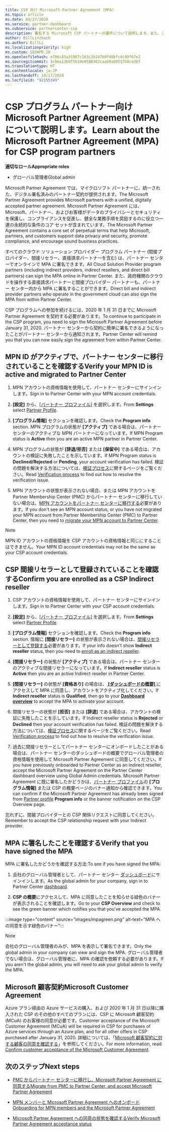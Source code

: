 ```yaml
---
title: CSP 向け Microsoft Partner Agreement (MPA)
ms.topic: article
ms.date: 04/27/2020
ms.service: partner-dashboard
ms.subservice: partnercenter-csp
description: 署名する Microsoft CSP パートナーの要件について説明します。また、この統一され、デジタル署名済みの Microsoft Partner Agreement (MPA) を確認します。
author: BillLinzbach
ms.author: BillLi
ms.localizationpriority: high
ms.custom: SEOAPR.20
ms.openlocfilehash: e706c85a31967c163c2b147b0f40bfc4c99f67e2
ms.sourcegitcommit: 5cbea13b9f5b34e8588382caab9a08537b4ca36f
ms.translationtype: HT
ms.contentlocale: ja-JP
ms.lasthandoff: 10/17/2020
ms.locfileid: "92155349"
---
```

# <a name="learn-about-the-microsoft-partner-agreement-mpa-for-csp-program-partners"></a><span data-ttu-id="b130d-103">CSP プログラム パートナー向け Microsoft Partner Agreement (MPA) について説明します。</span><span class="sxs-lookup"><span data-stu-id="b130d-103">Learn about the Microsoft Partner Agreement (MPA) for CSP program partners</span></span>

<span data-ttu-id="b130d-104">**適切なロール**</span><span class="sxs-lookup"><span data-stu-id="b130d-104">**Appropriate roles**</span></span>

- <span data-ttu-id="b130d-105">グローバル管理者</span><span class="sxs-lookup"><span data-stu-id="b130d-105">Global admin</span></span>

<span data-ttu-id="b130d-106">Microsoft Partner Agreement では、マイクロソフト パートナーに、統一された、デジタル署名済みのパートナー契約が提供されます。</span><span class="sxs-lookup"><span data-stu-id="b130d-106">The Microsoft Partner Agreement provides Microsoft partners with a unified, digitally accepted partner agreement.</span></span> <span data-ttu-id="b130d-107">Microsoft Partner Agreement には、Microsoft、パートナー、およびお客様がデータのプライバシーとセキュリティを保護し、コンプライアンスを促進し、健全な業務手順を奨励するのに役立つ一連の永続的な条件のコア セットが含まれています。</span><span class="sxs-lookup"><span data-stu-id="b130d-107">The Microsoft Partner Agreement contains a core set of perpetual terms that help Microsoft, partners, and customers support data privacy and security, promote compliance, and encourage sound business practices.</span></span>

<span data-ttu-id="b130d-108">すべてのクラウド ソリューション プロバイダー プログラム パートナー (間接プロバイダー、間接リセラー、直接請求パートナーを含む) は、パートナー センターでオンラインで MPA に署名できます。</span><span class="sxs-lookup"><span data-stu-id="b130d-108">All Cloud Solution Provider program partners (including indirect providers, indirect resellers, and direct bill partners) can sign the MPA online in Partner Center.</span></span> <span data-ttu-id="b130d-109">また、政府機関のクラウドを操作する直接請求パートナーと間接プロバイダー パートナーも、パートナー センター内から MPA に署名することができます。</span><span class="sxs-lookup"><span data-stu-id="b130d-109">Direct bill and indirect provider partners who operate in the government cloud can also sign the MPA from within Partner Center.</span></span>

<span data-ttu-id="b130d-110">CSP プログラムへの参加を続けるには、2020 年 1 月 31 日までに Microsoft Partner Agreement を契約する必要があります。</span><span class="sxs-lookup"><span data-stu-id="b130d-110">To continue to participate in the CSP program, you need to sign the Microsoft Partner Agreement before January 31, 2020.</span></span> <span data-ttu-id="b130d-111">パートナー センターから契約に簡単に署名できるようになったことがパートナー センターから通知されます。</span><span class="sxs-lookup"><span data-stu-id="b130d-111">Partner Center will remind you that you can now easily sign the agreement from within Partner Center.</span></span>

## <a name="verify-your-mpn-id-is-active-and-migrated-to-partner-center"></a><span data-ttu-id="b130d-112">MPN ID がアクティブで、パートナー センターに移行されていることを確認する</span><span class="sxs-lookup"><span data-stu-id="b130d-112">Verify your MPN ID is active and migrated to Partner Center</span></span>

1. <span data-ttu-id="b130d-113">MPN アカウントの資格情報を使用して、パートナー センターにサインインします。</span><span class="sxs-lookup"><span data-stu-id="b130d-113">Sign in to Partner Center with your MPN account credentials.</span></span>
 
1. <span data-ttu-id="b130d-114">**[設定]** から、[[パートナー プロファイル]](https://partner.microsoft.com/pcv/accountsettings/connectedpartnerprofile) を選択します。</span><span class="sxs-lookup"><span data-stu-id="b130d-114">From **Settings** select [Partner Profile](https://partner.microsoft.com/pcv/accountsettings/connectedpartnerprofile).</span></span>

1. <span data-ttu-id="b130d-115">**[プログラム情報]** セクションを確認します。</span><span class="sxs-lookup"><span data-stu-id="b130d-115">Check the **Program info** section.</span></span> <span data-ttu-id="b130d-116">MPN プログラムの状態が **[アクティブ]** である場合は、パートナー センターのアクティブな MPN パートナーになっています。</span><span class="sxs-lookup"><span data-stu-id="b130d-116">If MPN Program status is **Active** then you are an active MPN partner in Partner Center.</span></span>
 
1. <span data-ttu-id="b130d-117">MPN プログラムの状態が **[辞退/拒否]** または **[保留中]** である場合は、アカウントの検証に失敗したことを示しています。</span><span class="sxs-lookup"><span data-stu-id="b130d-117">If MPN Program status is **Declined/Rejected** or **Pending**, your account verification has failed.</span></span> <span data-ttu-id="b130d-118">検証の問題を解決する方法については、[検証プロセス](verification-responses.md)に関するページをご覧ください。</span><span class="sxs-lookup"><span data-stu-id="b130d-118">Read [Verification process](verification-responses.md) to find out how to resolve the verification issue.</span></span>

1. <span data-ttu-id="b130d-119">MPN アカウントの状態が表示されない場合、または MPN アカウントを Partner Membership Center (PMC) からパートナー センターに移行していない場合は、[MPN アカウントをパートナー センターに移行する](move-pmc-pc-map.md)必要があります。</span><span class="sxs-lookup"><span data-stu-id="b130d-119">If you don't see an MPN account status, or you have not migrated your MPN account from Partner Membership Center (PMC) to Partner Center, then you need to [migrate your MPN account to Partner Center](move-pmc-pc-map.md).</span></span>

>[!NOTE]
><span data-ttu-id="b130d-120">MPN ID アカウントの資格情報を CSP アカウントの資格情報と同じにすることはできません。</span><span class="sxs-lookup"><span data-stu-id="b130d-120">Your MPN ID account credentials may not be the same as your CSP account credentials.</span></span>

## <a name="confirm-you-are-enrolled-as-a-csp-indirect-reseller"></a><span data-ttu-id="b130d-121">CSP 間接リセラーとして登録されていることを確認する</span><span class="sxs-lookup"><span data-stu-id="b130d-121">Confirm you are enrolled as a CSP Indirect reseller</span></span>

1. <span data-ttu-id="b130d-122">CSP アカウントの資格情報を使用して、パートナー センターにサインインします。</span><span class="sxs-lookup"><span data-stu-id="b130d-122">Sign in to Partner Center with your CSP account credentials.</span></span>

1. <span data-ttu-id="b130d-123">**[設定]** から、[[パートナー プロファイル]](https://partner.microsoft.com/pcv/accountsettings/partnerprofile) を選択します。</span><span class="sxs-lookup"><span data-stu-id="b130d-123">From **Settings** select [Partner Profile](https://partner.microsoft.com/pcv/accountsettings/partnerprofile).</span></span>

1. <span data-ttu-id="b130d-124">**[プログラム情報]** セクションを確認します。</span><span class="sxs-lookup"><span data-stu-id="b130d-124">Check the **Program info** section.</span></span> <span data-ttu-id="b130d-125">情報に **[間接リセラー]** の状態が表示されない場合は、[間接リセラーとして登録する](https://partner.microsoft.com/cloud-solution-provider/whats-required)必要があります。</span><span class="sxs-lookup"><span data-stu-id="b130d-125">If your info doesn't show **Indirect reseller** status, then you need to [enroll as an indirect reseller](https://partner.microsoft.com/cloud-solution-provider/whats-required).</span></span>

1. <span data-ttu-id="b130d-126">**[間接リセラー]** の状態が **[アクティブ]** である場合は、パートナー センターのアクティブな間接リセラーになっています。</span><span class="sxs-lookup"><span data-stu-id="b130d-126">If  **Indirect reseller** status is **Active** then you are an active Indirect reseller in Partner Center.</span></span>
 
4. <span data-ttu-id="b130d-127">**[間接リセラー]** の状態が **[資格あり]** の場合は、[ **[ダッシュボードの概要]** ](https://partner.microsoft.com/pcv/dashboard/overview) にアクセスして MPA に同意し、アカウントをアクティブ化してください。</span><span class="sxs-lookup"><span data-stu-id="b130d-127">If  **Indirect reseller** status is **Qualified**, then go to your [**Dashboard overview**](https://partner.microsoft.com/pcv/dashboard/overview) to accept the MPA to activate your account.</span></span>
 
1. <span data-ttu-id="b130d-128">間接リセラーの状態が **[拒否]** または **[辞退]** である場合は、アカウントの検証に失敗したことを示しています。</span><span class="sxs-lookup"><span data-stu-id="b130d-128">If Indirect reseller status is **Rejected** or **Declined** then your account verification has failed.</span></span> <span data-ttu-id="b130d-129">検証の問題を解決する方法については、[検証プロセス](verification-responses.md)に関するページをご覧ください。</span><span class="sxs-lookup"><span data-stu-id="b130d-129">Read [Verification process](verification-responses.md) to find out how to resolve the verification issue.</span></span>

1. <span data-ttu-id="b130d-130">過去に間接リセラーとしてパートナー センターにオンボードしたことがある場合は、パートナー センターのダッシュボードの概要でグローバル管理者の資格情報を使用して Microsoft Partner Agreement に同意してください。</span><span class="sxs-lookup"><span data-stu-id="b130d-130">If you have previously onboarded to Partner Center as an indirect reseller, accept the Microsoft Partner Agreement on the Partner Center dashboard overview using Global Admin credentials.</span></span> <span data-ttu-id="b130d-131">Microsoft Partner Agreement に既に署名したかどうかは、[パートナー プロファイル](https://partner.microsoft.com/pcv/accountsettings/partnerprofile)の **[プログラム情報]** または CSP の概要ページのバナー通知から確認できます。</span><span class="sxs-lookup"><span data-stu-id="b130d-131">You can confirm if the Microsoft Partner Agreement has already been signed from [Partner profile](https://partner.microsoft.com/pcv/accountsettings/partnerprofile) **Program info** or the banner notification on the CSP Overview page.</span></span>

<span data-ttu-id="b130d-132">忘れずに、間接プロバイダーとの CSP 関係リクエストに同意してください。</span><span class="sxs-lookup"><span data-stu-id="b130d-132">Remember to accept the CSP relationship request with your Indirect provider.</span></span>

## <a name="verify-that-you-have-signed-the-mpa"></a><span data-ttu-id="b130d-133">MPA に署名したことを確認する</span><span class="sxs-lookup"><span data-stu-id="b130d-133">Verify that you have signed the MPA</span></span>

<span data-ttu-id="b130d-134">MPA に署名したかどうかを確認する方法:</span><span class="sxs-lookup"><span data-stu-id="b130d-134">To see if you have signed the MPA:</span></span>

1. <span data-ttu-id="b130d-135">会社のグローバル管理者として、パートナー センター [ダッシュボード](https://partner.microsoft.com/dashboard/home)にサインインします。</span><span class="sxs-lookup"><span data-stu-id="b130d-135">As the global admin for your company, sign in to Partner Center [dashboard](https://partner.microsoft.com/dashboard/home).</span></span>

2. <span data-ttu-id="b130d-136">**CSP の概要**にアクセスして、MPA に同意したことを知らせる緑色のバナーが表示されることを確認します。</span><span class="sxs-lookup"><span data-stu-id="b130d-136">Go to your **CSP Overview** and check to see the green banner which notifies you that you've accepted the MPA.</span></span>
 
:::image type="content" source="images/mpagreen.png" alt-text="MPA への同意を示す緑色のバナー":::

>[!NOTE]
><span data-ttu-id="b130d-138">会社のグローバル管理者のみが、MPA を表示して署名できます。</span><span class="sxs-lookup"><span data-stu-id="b130d-138">Only the global admin in your company can view and sign the MPA.</span></span> <span data-ttu-id="b130d-139">グローバル管理者でない場合は、グローバル管理者に、MPA の確認を依頼する必要があります。</span><span class="sxs-lookup"><span data-stu-id="b130d-139">If you aren't the global admin, you will need to ask your global admin to verify the MPA.</span></span>

## <a name="microsoft-customer-agreement"></a><span data-ttu-id="b130d-140">Microsoft 顧客契約</span><span class="sxs-lookup"><span data-stu-id="b130d-140">Microsoft Customer Agreement</span></span>

<span data-ttu-id="b130d-141">Azure プラン経由の Azure サービスの購入、および 2020 年 1 月 31 日以降に購入された CSP のその他のすべてのプランには、CSP に Microsoft 顧客契約 (MCuA) のお客様の同意が必要です。</span><span class="sxs-lookup"><span data-stu-id="b130d-141">Customer acceptance of the Microsoft Customer Agreement (MCuA) will be required in CSP for purchases of Azure services through an Azure plan, and for all other offers in CSP purchased after January 31, 2020.</span></span> <span data-ttu-id="b130d-142">詳細については、「[Microsoft 顧客契約に対する顧客の同意を確認する](confirm-customer-agreement.md)」を参照してください。</span><span class="sxs-lookup"><span data-stu-id="b130d-142">For more information, read [Confirm customer acceptance of the Microsoft Customer Agreement](confirm-customer-agreement.md).</span></span>

## <a name="next-steps"></a><span data-ttu-id="b130d-143">次のステップ</span><span class="sxs-lookup"><span data-stu-id="b130d-143">Next steps</span></span>

- [<span data-ttu-id="b130d-144">PMC からパートナー センターに移行し、Microsoft Partner Agreement に同意する</span><span class="sxs-lookup"><span data-stu-id="b130d-144">Migrate from PMC to Partner Center, and accept Microsoft Partner Agreement</span></span>](https://assetsprod.microsoft.com/mpn/migrate-pmc-pc-mpa-guide.pptx)

- [<span data-ttu-id="b130d-145">MPN メンバーと Microsoft Partner Agreement へのオンボード</span><span class="sxs-lookup"><span data-stu-id="b130d-145">Onboarding for MPN members and the Microsoft Partner Agreement</span></span>](https://assetsprod.microsoft.com/mpn/onboard-pc-csp-mpn-mpa-guide.pptx)

- [<span data-ttu-id="b130d-146">Microsoft Partner Agreement への同意の状態を確認する</span><span class="sxs-lookup"><span data-stu-id="b130d-146">Verify Microsoft Partner Agreement acceptance status</span></span>](https://assetsprod.microsoft.com/mpn/verify-mpa-acceptance-status.pptx)

